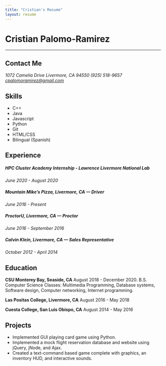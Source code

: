 ```yaml
---
title: "Cristian's Resume"
layout: resume
---
```

# Cristian Palomo-Ramirez
---

## Contact Me
 *1072 Camelia Drive*
 *Livermore, CA 94550*
 *(925) 518-9657*
 *cpalomoramirez@gmail.com*

## Skills
  - C++
  - Java
  - Javascript
  - Python
  - Git
  - HTML/CSS
  - Bilingual (Spanish)

## Experience

##### HPC Cluster Academy Internship - Lawrence Livermore National Lab
*June 2020 - August 2020*

##### Mountain Mike’s Pizza, Livermore, CA — Driver
*June 2016 - Present*

##### ProctorU, Livermore, CA — Proctor
*June 2016 - September 2016*

##### Calvin Klein, Livermore, CA — Sales Representative
*October 2012 - April 2014*

## Education

**CSU Monterey Bay, Seaside, CA**
August 2018 - December 2020. B.S. Computer Science
Classes: Multimedia Programming, Database systems, Software design, Computer networking, Internet programming.

**Las Positas College, Livermore, CA**
August 2016 - May 2018

**Cuesta College, San Luis Obispo, CA**
August 2014 - May 2016

## Projects
- Implemented GUI playing card game using Python.
- Implemented a mock flight reservation database and website using jQuery, jNode, and Ajax.
- Created a text-command based game complete with graphics, an inventory HUD, and interactive sounds.